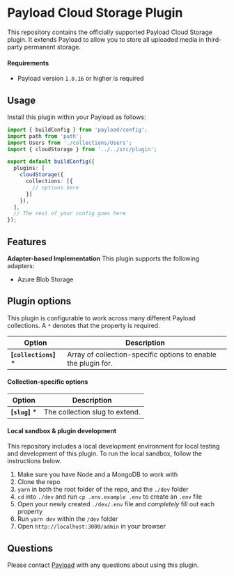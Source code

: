 # Payload Cloud Storage Plugin

This repository contains the officially supported Payload Cloud Storage plugin. It extends Payload to allow you to store all uploaded media in third-party permanent storage.

#### Requirements

- Payload version `1.0.16` or higher is required

## Usage

Install this plugin within your Payload as follows:

```ts
import { buildConfig } from 'payload/config';
import path from 'path';
import Users from './collections/Users';
import { cloudStorage } from '../../src/plugin';

export default buildConfig({
  plugins: [
  	cloudStorage({
      collections: [{
        // options here
      }]
    }),
  ],
  // The rest of your config goes here
});
```

## Features

**Adapter-based Implementation**
This plugin supports the following adapters:

- Azure Blob Storage

## Plugin options

This plugin is configurable to work across many different Payload collections. A `*` denotes that the property is required.

| Option                        | Description |
| ----------------------------- | ----------- |
| **[`collections`]** *         | Array of collection-specific options to enable the plugin for. |

#### Collection-specific options

| Option                       | Description                                                                                                                                                                                                      |
|------------------------------|------------------------------------------------------------------------------------------------------------------------------------------------------------------------------------------------------------------|
| **[`slug`]** *               | The collection slug to extend.                                                                                                                                                                 |

#### Local sandbox & plugin development

This repository includes a local development environment for local testing and development of this plugin. To run the local sandbox, follow the instructions below.

1. Make sure you have Node and a MongoDB to work with
1. Clone the repo
1. `yarn` in both the root folder of the repo, and the `./dev` folder
1. `cd` into `./dev` and run `cp .env.example .env` to create an `.env` file
1. Open your newly created `./dev/.env` file and _completely_ fill out each property
1. Run `yarn dev` within the `/dev` folder
1. Open `http://localhost:3000/admin` in your browser

## Questions

Please contact [Payload](dev@payloadcms.com) with any questions about using this plugin.
